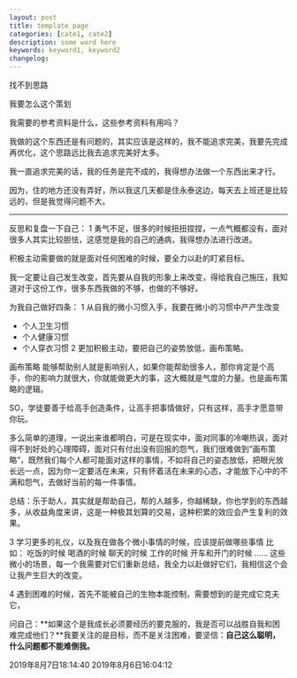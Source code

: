 ```yaml
---
layout: post
title: template page
categories: [cate1, cate2]
description: some word here
keywords: keyword1, keyword2
changelog:
---
```


找不到思路

我要怎么这个策划

我需要的参考资料是什么，这些参考资料有用吗？

我做的这个东西还是有问题的，其实应该是这样的，我不能追求完美，我要先完成再优化，这个思路远比我去追求完美好太多。

我一直追求完美的话，我的任务是完不成的，我得想办法做一个东西出来才行。

因为，住的地方还没有弄好，所以我这几天都是住永泰这边，每天去上班还是比较远的，但是我觉得问题不大。

---

反思和复盘一下自己：
1 勇气不足，很多的时候扭扭捏捏，一点气概都没有，面对很多人其实比较胆怯，这感觉是我的自己的通病，我得想办法进行改进。

积极主动需要做的就是面对任何困难的时候，要全力以赴的盯紧目标。

我一定要让自己发生改变，首先要从自我的形象上来改变，得给我自己施压，我知道对于这份工作，很多东西我做的不够，也做的不够好。

为我自己做好四条：
1 从自我的微小习惯入手，我要在微小的习惯中产产生改变
 - 个人卫生习惯
 - 个人健康习惯
 - 个人穿衣习惯
2 更加积极主动，要把自己的姿势放低，画布策略。

画布策略
能够帮助别人就是影响别人，如果你能帮助很多人，那你肯定是个高手，你的影响力就很大，你就能做更大的事，这大概就是气度的力量。也是画布策略的逻辑。

SO，学徒要善于给高手创造条件，让高手把事情做好，只有这样，高手才愿意带你玩。

多么简单的道理，一说出来谁都明白，可是在现实中，面对同事的冷嘲热讽，面对得不到好处的心理障碍，面对只有付出没有回报的怨气，我们很难做到“画布策略”，既然我们每个人都可能面对这样的事情，不如将自己的姿态放低，把眼光放长远一点，因为你一定要活在未来，只有怀着活在未来的心态，才能放下心中的不满和怨气，去做好当前的每一件事情。


总结：乐于助人，其实就是帮助自己，帮的人越多，你越稀缺，你也学到的东西越多，从收益角度来讲，这是一种极其划算的交易，这种积累的效应会产生复利的效果。

3 学习更多的礼仪，以及我在做各个微小事情的时候，应该提前做哪些事情
比如：
吃饭的时候
喝酒的时候
聊天的时候
工作的时候
开车和开门的时候
……
这些微小的场景，每一个我需要对它们重新总结，我全力以赴做好它们，我相信这个会让我产生巨大的改变。

4 遇到困难的时候，首先不能被自己的生物本能控制，需要想到的是完成它克夫它，

问自己：**如果这个是我成长必须要经历的要克服的，我是否可以战胜自我和困难完成他们？**我要关注的是目标，而不是关注困难，要坚信：**自己这么聪明，什么问题都不能难倒我。**


2019年8月7日18:14:40
2019年8月6日16:04:12